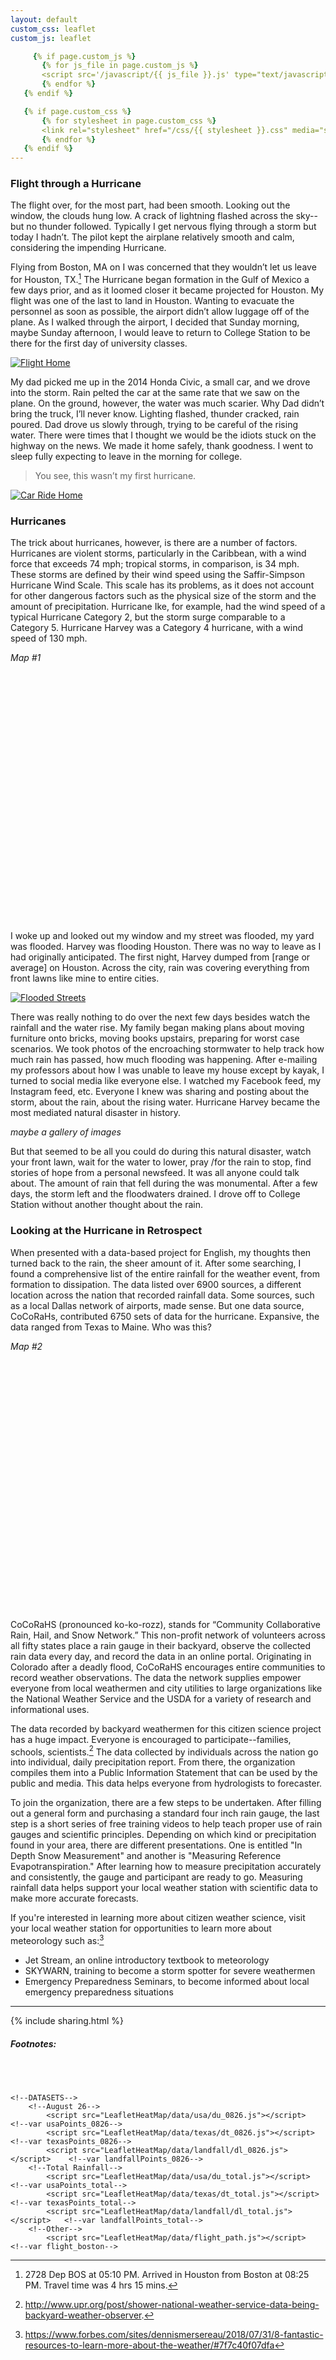 ```yaml
---
layout: default
custom_css: leaflet
custom_js: leaflet

     {% if page.custom_js %}
       {% for js_file in page.custom_js %}
       <script src='/javascript/{{ js_file }}.js' type="text/javascript"></script>
       {% endfor %}
   {% endif %}

   {% if page.custom_css %}
       {% for stylesheet in page.custom_css %}
       <link rel="stylesheet" href="/css/{{ stylesheet }}.css" media="screen" type="text/css">
       {% endfor %}
   {% endif %}
---
```


### Flight through a Hurricane

The flight over, for the most part, had been smooth. Looking out the window, the clouds hung low. A crack of lightning flashed across the sky--but no thunder followed. Typically I get nervous flying through a storm but today I hadn’t. The pilot kept the airplane relatively smooth and calm, considering the impending Hurricane.

Flying from Boston, MA on I was concerned that they wouldn’t let us leave for Houston, TX.[^1] The Hurricane began formation in the Gulf of Mexico a few days prior, and as it loomed closer it became projected for Houston. My flight was one of the last to land in Houston. Wanting to evacuate the personnel as soon as possible, the airport didn’t allow luggage off of the plane. As I walked through the airport, I decided that Sunday morning, maybe Sunday afternoon, I would leave to return to College Station to be there for the first day of university classes.  

[![Flight Home](http://img.youtube.com/vi/XcU3w8aY-xk/0.jpg)](https://youtu.be/XcU3w8aY-xk)

My dad picked me up in the 2014 Honda Civic, a small car, and we drove into the storm. Rain pelted the car at the same rate that we saw on the plane. On the ground, however, the water was much scarier. Why Dad didn’t bring the truck, I’ll never know. Lighting flashed, thunder cracked, rain poured. Dad drove us slowly through, trying to be careful of the rising water. There were times that I thought we would be the idiots stuck on the highway on the news. We made it home safely, thank goodness. I went to sleep fully expecting to leave in the morning for college.

> You see, this wasn’t my first hurricane.

[![Car Ride Home](https://img.youtube.com/vi/sEUkP2Z39hE/0.jpg)](https://www.youtube.com/watch?v=sEUkP2Z39hE)

### Hurricanes

The trick about hurricanes, however, is there are a number of factors. Hurricanes are violent storms, particularly in the Caribbean, with a wind force that exceeds 74 mph; tropical storms, in comparison, is 34 mph. These storms are defined by their wind speed using the Saffir-Simpson Hurricane Wind Scale. This scale has its problems, as it does not account for other dangerous factors such as the physical size of the storm and the amount of precipitation. Hurricane Ike, for example, had the wind speed of a typical Hurricane Category 2, but the storm surge comparable to a Category 5. Hurricane Harvey was a Category 4 hurricane, with a wind speed of 130 mph.

*Map #1*
<div id="map1" class="map leaflet-container" style="width: 700px; height: 400px; position: relative;"></div>
<script src="https://cdn.jsdelivr.net/gh/aclloyd97/LeafletHeatMap/index.html"></script>

I woke up and looked out my window and my street was flooded, my yard was flooded. Harvey was flooding Houston. There was no way to leave as I had originally anticipated. The first night, Harvey dumped from [range or average] on Houston. Across the city, rain was covering everything from front lawns like mine to entire cities.

[![Flooded Streets](https://raw.githubusercontent.com/aclloyd97/LeafletHeatMap/master/images/IMG-20170827-WA0028.jpg)](https://youtu.be/i_ZaAlJTPFg)

There was really nothing to do over the next few days besides watch the rainfall and the water rise. My family began making plans about moving furniture onto bricks, moving books upstairs, preparing for worst case scenarios. We took photos of the encroaching stormwater to help track how much rain has passed, how much flooding was happening. After e-mailing my professors about how I was unable to leave my house except by kayak, I turned to social media like everyone else. I watched my Facebook feed, my Instagram feed, etc. Everyone I knew was sharing and posting about the storm, about the rain, about the rising water. Hurricane Harvey became the most mediated natural disaster in history.

*maybe a gallery of images*

But that seemed to be all you could do during this natural disaster, watch your front lawn, wait for the water to lower, pray /for the rain to stop, find stories of hope from a personal newsfeed. It was all anyone could talk about. The amount of rain that fell during the was monumental. After a few days, the storm left and the floodwaters drained. I drove off to College Station without another thought about the rain.

### Looking at the Hurricane in Retrospect

When presented with a data-based project for English, my thoughts then turned back to the rain, the sheer amount of it. After some searching, I found a comprehensive list of the entire rainfall for the weather event, from formation to dissipation. The data listed over 6900 sources, a different location across the nation that recorded rainfall data. Some sources, such as a local Dallas network of airports, made sense. But one data source, CoCoRaHs, contributed 6750 sets of data for the hurricane. Expansive, the data ranged from Texas to Maine. Who was this?

*Map #2*
<div id="map2" class="map leaflet-container" style="width: 700px; height: 400px; position: relative;"></div>
<script src="https://cdn.jsdelivr.net/gh/aclloyd97/LeafletHeatMap/index.html"></script>

CoCoRaHS (pronounced ko-ko-rozz), stands for “Community Collaborative Rain, Hail, and Snow Network.” This non-profit network of volunteers across all fifty states place a rain gauge in their backyard, observe the collected rain data every day, and record the data in an online portal. Originating in Colorado after a deadly flood, CoCoRaHS encourages entire communities to record weather observations. The data the network supplies empower everyone from local weathermen and city utilities to large organizations like the National Weather Service and the USDA for a variety of research and informational uses.

The data recorded by backyard weathermen for this citizen science project has a huge impact. Everyone is encouraged to participate--families, schools, scientists.[^2] The data collected by individuals across the nation go into individual, daily precipitation report. From there, the organization compiles them into a Public Information Statement that can be used by the public and media. This data helps everyone from hydrologists to forecaster.

To join the organization, there are a few steps to be undertaken. After filling out a general form and purchasing a standard four inch rain gauge, the last step is a short series of free training videos to help teach proper use of rain gauges and scientific principles. Depending on which kind or precipitation found in your area, there are different presentations. One is entitled "In Depth Snow Measurement" and another is "Measuring Reference Evapotranspiration." After learning how to measure precipitation accurately and consistently, the gauge and participant are ready to go. Measuring rainfall data helps support your local weather station with scientific data to make more accurate forecasts.

If you're interested in learning more about citizen weather science, visit your local weather station for opportunities to learn more about meteorology such as:[^3]
  * Jet Stream, an online introductory textbook to meteorology
  * SKYWARN, training to become a storm spotter for severe weathermen
  * Emergency Preparedness Seminars, to become informed about local emergency preparedness situations




<hr>
{% include sharing.html %}

##### Footnotes:

[^1]: 2728 Dep BOS at 05:10 PM. Arrived in Houston from Boston at 08:25 PM. Travel time was 4 hrs 15 mins.

[^2]: http://www.upr.org/post/shower-national-weather-service-data-being-backyard-weather-observer.

[^3]: https://www.forbes.com/sites/dennismersereau/2018/07/31/8-fantastic-resources-to-learn-more-about-the-weather/#7f7c40f07dfa

<body>

<div id="map1" class="map"></div>

<br>

<div id="map2" class="map"></div> <!--map 2 locations-->

<br>

<!---SCRIPTS-->
<script src="https://cdnjs.cloudflare.com/ajax/libs/leaflet/1.3.4/leaflet.js"></script>
<script src="https://cdn.jsdelivr.net/gh/mourner/simpleheat/simpleheat.min.js"></script>
<script src="https://cdn.jsdelivr.net/gh/Harvinator/Leaflet.heat@patch-1/src/HeatLayer.min.js"></script>

    <!--DATASETS-->
        <!--August 26-->
            <script src="LeafletHeatMap/data/usa/du_0826.js"></script>         <!--var usaPoints_0826-->
            <script src="LeafletHeatMap/data/texas/dt_0826.js"></script>       <!--var texasPoints_0826-->
            <script src="LeafletHeatMap/data/landfall/dl_0826.js"></script>    <!--var landfallPoints_0826-->
        <!--Total Rainfall-->
            <script src="LeafletHeatMap/data/usa/du_total.js"></script>        <!--var usaPoints_total-->
            <script src="LeafletHeatMap/data/texas/dt_total.js"></script>      <!--var texasPoints_total-->
            <script src="LeafletHeatMap/data/landfall/dl_total.js"></script>   <!--var landfallPoints_total-->
        <!--Other-->
            <script src="LeafletHeatMap/data/flight_path.js"></script>         <!--var flight_boston-->

<!--MAPS-->
<script> //Map 1 = August 26 and Flight
    var map1 = L.map('map1', {center: [37, -97], zoom: 4}); // [Lat, Lng], Magn
        // Texas Center: [31.5, -100], 6
        // USA   Center: [37, -97], 4

    var controls = L.control.layers().addTo(map1);

    var tiles1 = L.tileLayer('http://{s}.basemaps.cartocdn.com/light_all/{z}/{x}/{y}.png', {
        attribution: '&copy; <a href="http://osm.org/copyright">OpenStreetMap</a> contributors, &copy; <a href= "https://cato.com/attributions">CARTO</a>'
    }).addTo(map1);
        //https://tile.thunderforest.com/landscape/{z}/{x}/{y}.png?apikey=<insert-your-apikey-here>

    var hurricaneIcon = L.icon({
          iconUrl: 'hurricane-icon.png',

          iconSize:     [50, 48], // size of the icon
          //shadowSize:   [50, 64], // size of the shadow
          iconAnchor:   [25, 25], // point of the icon which will correspond to marker's location
          shadowAnchor: [4, 62],  // the same for the shadow
          popupAnchor:  [0, 0] // point from which the popup should open relative to the iconAnchor
          });

    var airplaneIcon = L.icon({
          iconUrl: 'airplane.png',

          iconSize:     [50, 50], // size of the icon
          //shadowSize:   [50, 64], // size of the shadow
          iconAnchor:   [50, 50], // point of the icon which will correspond to marker's location
          shadowAnchor: [4, 62],  // the same for the shadow
          popupAnchor:  [0, 0] // point from which the popup should open relative to the iconAnchor
          });


    // Copy and paste this line, changing the variable name (totalHeatLayer) and the input to the heatLayer
    // function (addressPoints) to add additional heat layers (keep track of the variable name, you'll need
    // it to add map controls)

    var usaHeat = L.heatLayer(usaPoints_0826, {
          max: 1.0,
          gradient: {
              0.1: "white",
              0.2: "lightsteelblue",
              0.3: "lightblue",
              0.4: "powderblue",
              0.5: "skyblue",
              0.6: "cornflowerblue",
              0.7: "dodgerblue",
              0.8: "blue" ,
              0.9: "mediumblue",
              1.0: "navy"}
              //https://www.w3schools.com/colors/colors_groups.asp
          }).addTo(map1);

    var landfall = L.polyline(landfallPoints_0826, {color: "red"}).addTo(map1); //Tool Tip
      //marker.bindTooltip("my tooltip text").openTooltip();
      L.marker ([29.1, -97.5], {icon:hurricaneIcon}).bindPopup("Hurricane Harvey<br>August 26</br>").addTo(map1)

    var flight_boston = L.polyline(flightPoints, {color: "green"}).bindPopup("Flight 2728's path<br>from Boston to Houston</br>").addTo(map1);
      //flightPoints.forEach(function(point){new L.marker([point[0],point[1]]).bindPopup(point[3]).addTo(map1);})
      L.marker ([36.16, -86.78], {icon:airplaneIcon}).bindPopup("Flight Path<br>August 26</br>").addTo(map1)   //"Nashville, Tennessee"

    controls.addOverlay(usaHeat,"Heat Layer");
    controls.addOverlay(landfall, "Hurricane Harvey path");
    controls.addOverlay(flight_boston, "Fligt 2728");

</script>
<script> //Map 2 = Hurricane Totals and Sources as a Layer
  var map2 = L.map('map2', { center: [31.5, -100], zoom: 6}); // [Lat, Lng], Magn
      // Texas Center: [31.5, -100], 6
      // USA   Center: [37, -97], 4

  var controls = L.control.layers().addTo(map2);

  var tiles = L.tileLayer('http://{s}.basemaps.cartocdn.com/light_all/{z}/{x}/{y}.png', {
      attribution: '&copy; <a href="http://osm.org/copyright">OpenStreetMap</a> contributors, &copy; <a href= "https://cato.com/attributions">CARTO</a>'
  }).addTo(map2);

  var hurricaneIcon = L.icon({
        iconUrl: 'hurricane-icon.png',

        iconSize:     [50, 48], // size of the icon
        //shadowSize:   [50, 64], // size of the shadow
        iconAnchor:   [25, 25], // point of the icon which will correspond to marker's location
        shadowAnchor: [4, 62],  // the same for the shadow
        popupAnchor:  [0, 0] // point from which the popup should open relative to the iconAnchor
        });

  // Copy and paste this line, changing the variable name (totalHeatLayer) and the input to the heatLayer
  // function (addressPoints) to add additional heat layers (keep track of the variable name, you'll need
  // it to add map controls)

/*  var dataSources = L.marker({
    addressPoints2.forEach(function(point){
        new L.marker([point[0],point[1]]).bindPopup(Source).addTo(map1);
        })
  addressPoints2.forEach(function(point){
            //new L.marker([point[0],point[1]]).bindPopup(point[0]+", "+point[1]).addTo(map1);
*/
  var texasHeat = L.heatLayer(usaPoints_total, {
        max: 1.0,
        gradient: {
            0.1: "white",
            0.2: "lightsteelblue",
            0.3: "lightblue",
            0.4: "powderblue",
            0.5: "skyblue",
            0.6: "cornflowerblue",
            0.7: "dodgerblue",
            0.8: "blue" ,
            0.9: "mediumblue",
            1.0: "navy"}
            //https://www.w3schools.com/colors/colors_groups.asp
        }).addTo(map2);

  var landfall = L.polyline(landfallPoints_total, {color: "red"}).bindTooltip("Hurricane Harvey's<br>storm path</br>").addTo(map2); //Tool Tip

  controls.addOverlay(heat,"Heat Layer");
  controls.addOverlay(landfall, "Hurricane Harvey path");

  //addressPoints2.forEach(function(point){
            //new L.marker([point[0],point[1]]).bindPopup(point[0]+", "+point[1]).addTo(map1);
          //})
</script>
<!--<script> //Play my Video
var ppbutton = document.getElementById("vidbutton");
ppbutton.addEventListener("click", playPause);

myVideo = document.getElementById("flight_vid");
function playPause() {
    if (myVideo.paused) {
        myVideo.play();
        ppbutton.innerHTML = "Pause";
        }
    else  {
        myVideo.pause();
        ppbutton.innerHTML = "Play";

</script>-->
</body>
